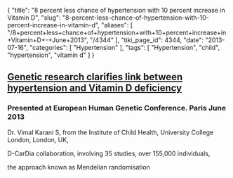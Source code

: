 {
    "title": "8 percent less chance of hypertension with 10 percent increase in Vitamin D",
    "slug": "8-percent-less-chance-of-hypertension-with-10-percent-increase-in-vitamin-d",
    "aliases": [
        "/8+percent+less+chance+of+hypertension+with+10+percent+increase+in+Vitamin+D+-+June+2013",
        "/4344"
    ],
    "tiki_page_id": 4344,
    "date": "2013-07-16",
    "categories": [
        "Hypertension"
    ],
    "tags": [
        "Hypertension",
        "child",
        "hypertension",
        "vitamin d"
    ]
}


## [Genetic research clarifies link between hypertension and Vitamin D deficiency](https://www.eshg.org/474.0.html)

### Presented at European Human Genetic Conference. Paris  June 2013

Dr. Vimal Karani S, from the Institute of Child Health, University College London, London, UK,

D-CarDia collaboration, involving 35 studies, over 155,000 individuals, 

the approach known as Mendelian randomisation
